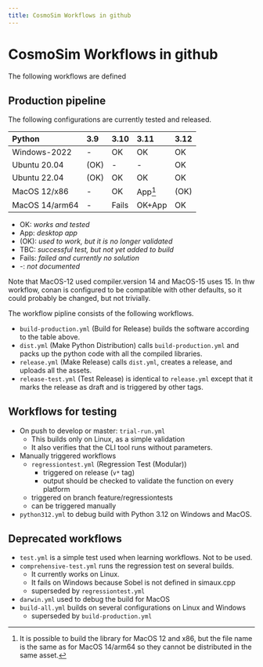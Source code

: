 ```yaml
---
title: CosmoSim Workflows in github
---
```



# CosmoSim Workflows in github

The following workflows are defined


## Production pipeline

The following configurations are currently tested and released.

| Python        | 3.9  | 3.10 | 3.11 | 3.12 |
| :-            | :-   | :-   | :-   | :-   |
| Windows-2022  | -    | OK   | OK   | OK |
| Ubuntu 20.04  | (OK) | -    | -    | OK   |
| Ubuntu 22.04  | (OK) | OK   | OK   | OK   |
| MacOS 12/x86  | -    | OK      | App[^mac12]  | (OK) |
| MacOS 14/arm64 | -    | Fails | OK+App | OK |

+ OK:   *works and tested*
+ App:   *desktop app*
+ (OK): *used to work, but it is no longer validated*
+ TBC: *successful test, but not yet added to build*
+ Fails: *failed and currently no solution*
+ -: *not documented*

[^mac12]:
    It is possible to build the library for MacOS 12 and x86, 
    but the file name is the same as for MacOS 14/arm64 so they
    cannot be distributed in the same asset.

Note that MacOS-12 used compiler.version 14 and MacOS-15 uses 15.
In thw workflow, conan is configured to be compatible with other
defaults, so it could probably be changed, but not trivially.

The workflow pipline consists of the following workflows.
+ `build-production.yml` (Build for Release)
  builds the software according to the table above.
+ `dist.yml` (Make Python Distribution) calls
  `build-production.yml` and packs up the python code with
  all the compiled libraries.
+ `release.yml` (Make Release) calls `dist.yml`, creates a release,
  and uploads all the assets.
+ `release-test.yml` (Test Release) is identical to `release.yml`
  except that it marks the release
  as draft and is triggered by other tags.

## Workflows for testing

+ On push to develop or master: `trial-run.yml`
    + This builds only on Linux, as a simple validation
    + It also verifies that the CLI tool runs without parameters.
+ Manually triggered workflows 
    + `regressiontest.yml` (Regression Test (Modular))
        + triggered on release (`v*` tag)
	    + output should be checked to validate the function on every platform
	+ triggered on branch feature/regressiontests
	+ can be triggered manually
+ `python312.yml` to debug build with Python 3.12 on Windows and MacOS.

## Deprecated workflows

+ `test.yml` is a simple test used when learning workflows.  Not to be used.
+ `comprehensive-test.yml` runs the regression test on several builds.
    + It currently works on Linux.
    + It fails on Windows because Sobel is not defined in simaux.cpp
    + superseded by `regressiontest.yml`
+ `darwin.yml` used to debug the build for MacOS
+ `build-all.yml` builds on several configurations on Linux and Windows
    + superseded by `build-production.yml`
